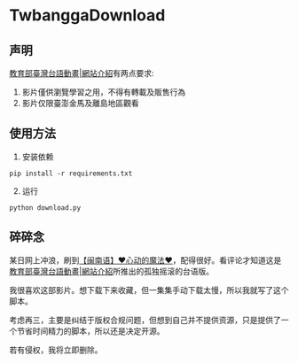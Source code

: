 # TwbanggaDownload

## 声明
[教育部臺灣台語動畫|網站介紹](https://twbangga.moe.edu.tw/info )有两点要求:
1. 影片僅供瀏覽學習之用，不得有轉載及販售行為
2. 影片仅限臺澎金馬及離島地區觀看

## 使用方法
1. 安装依赖
  ```shell
  pip install -r requirements.txt
  ```
2. 运行
  ```shell
  python download.py
  ```

## 碎碎念
某日网上冲浪，刷到[【闽南语】❤心动的魔法❤](https://www.bilibili.com/video/BV1GDmqYHEH5 )，配得很好。看评论才知道这是
[教育部臺灣台語動畫|網站介紹](https://twbangga.moe.edu.tw/classification )所推出的孤独摇滚的台语版。

我很喜欢这部影片。想下载下来收藏，但一集集手动下载太慢，所以我就写了这个脚本。

考虑再三，主要是纠结于版权合规问题，但想到自己并不提供资源，只是提供了一个节省时间精力的脚本，所以还是决定开源。

若有侵权，我将立即删除。